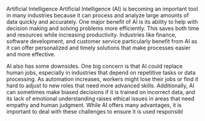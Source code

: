 
Artificial Intelligence
Artificial Intelligence (AI) is becoming an important tool in many industries because it can process and analyze large amounts of data quickly and accurately. One major benefit of AI is its ability to help with decision making and solving problems more efficiently. This saves both time and resources while increasing productivity. Industries like finance, software development, and customer service particularly benefit from AI as it can offer personalized and timely solutions that make processes easier and more effective.

AI also has some downsides. One big concern is that AI could replace human jobs, especially in industries that depend on repetitive tasks or data processing. As automation increases, workers might lose their jobs or find it hard to adjust to new roles that need more advanced skills. Additionally, AI can sometimes make biased decisions if it is trained on incorrect data, and its lack of emotional understanding raises ethical issues in areas that need empathy and human judgment. While AI offers many advantages, it is important to deal with these challenges to ensure it is used responsibl
